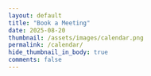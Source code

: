 ```yaml
---
layout: default
title: "Book a Meeting"
date: 2025-08-20
thumbnail: /assets/images/calendar.png
permalink: /calendar/
hide_thumbnail_in_body: true
comments: false
---
```


<link href="https://assets.calendly.com/assets/external/widget.css" rel="stylesheet">
<script src="https://assets.calendly.com/assets/external/widget.js" async></script>

<div class="cal-wrapper">
  <div
    class="calendly-inline-widget"
    data-url="https://calendly.com/853/meet?hide_event_type_details=1&hide_gdpr_banner=1">
  </div>
  <noscript>
    <p><a href="https://calendly.com/853/meet">Book via Calendly</a></p>
  </noscript>
</div>

<style>
.cal-wrapper {
  max-width: 1100px;
  margin: 0 auto;
  padding: 0 1rem;
}

/* Force the Calendly iframe to fill and hide scrollbars */
.calendly-inline-widget {
  width: 100% !important;
  height: 100vh !important;   /* full viewport height */
  border: none;
  overflow: hidden !important;
}

/* Hide any iframe scrollbars across browsers */
.calendly-inline-widget iframe {
  width: 100% !important;
  height: 100% !important;
  border: none !important;
  overflow: hidden !important;
  scrollbar-width: none;        /* Firefox */
}
.calendly-inline-widget iframe::-webkit-scrollbar {
  display: none;                /* Chrome/Safari */
}
</style>
